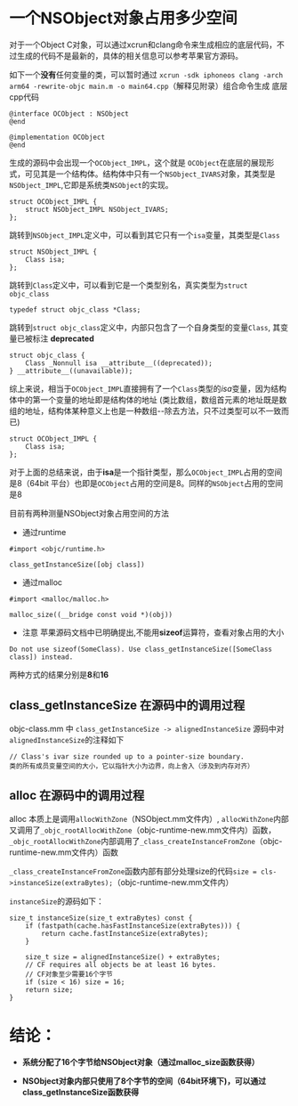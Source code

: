 
# 一个NSObject对象占用多少空间

对于一个Object C对象，可以通过xcrun和clang命令来生成相应的底层代码，不过生成的代码不是最新的，具体的相关信息可以参考苹果官方源码。

如下一个**没有**任何变量的类，可以暂时通过 `xcrun -sdk iphoneos clang -arch arm64 -rewrite-objc main.m -o main64.cpp`（解释见附录）组合命令生成 底层cpp代码

```
@interface OCObject : NSObject
@end

@implementation OCObject
@end
```

生成的源码中会出现一个`OCObject_IMPL`，这个就是 `OCObject`在底层的展现形式，可见其是一个结构体。结构体中只有一个`NSObject_IVARS`对象，其类型是`NSObject_IMPL`,它即是系统类`NSObject`的实现。

```
struct OCObject_IMPL {
    struct NSObject_IMPL NSObject_IVARS;
};
```
跳转到`NSObject_IMPL`定义中，可以看到其它只有一个`isa`变量，其类型是`Class`

```
struct NSObject_IMPL {
    Class isa;
};
```

跳转到`Class`定义中，可以看到它是一个类型别名，真实类型为`struct objc_class`

```
typedef struct objc_class *Class;
```

跳转到`struct objc_class`定义中，内部只包含了一个自身类型的变量`Class`, 其变量已被标注 **deprecated**

```
struct objc_class {
    Class _Nonnull isa __attribute__((deprecated));
} __attribute__((unavailable));

```

综上来说，相当于`OCObject_IMPL`直接拥有了一个`Class`类型的*isa*变量，因为结构体中的第一个变量的地址即是结构体的地址
(类比数组，数组首元素的地址既是数组的地址，结构体某种意义上也是一种数组--除去方法，只不过类型可以不一致而已)

```
struct OCObject_IMPL {
    Class isa;
};
```
对于上面的总结来说，由于**isa**是一个指针类型，那么`OCObject_IMPL`占用的空间是8（64bit 平台）也即是`OCObject`占用的空间是8。同样的`NSObject`占用的空间是8

目前有两种测量NSObject对象占用空间的方法
- 通过runtime
```
#import <objc/runtime.h>

class_getInstanceSize([obj class])

```

- 通过malloc
```
#import <malloc/malloc.h>

malloc_size((__bridge const void *)(obj))

```
- 注意
苹果源码文档中已明确提出,不能用**sizeof**运算符，查看对象占用的大小
```
Do not use sizeof(SomeClass). Use class_getInstanceSize([SomeClass class]) instead.
```
两种方式的结果分别是**8**和**16**


## class_getInstanceSize  在源码中的调用过程

objc-class.mm 中 `class_getInstanceSize -> alignedInstanceSize`
源码中对`alignedInstanceSize`的注释如下
```
// Class's ivar size rounded up to a pointer-size boundary.
类的所有成员变量空间的大小，它以指针大小为边界，向上舍入（涉及到内存对齐）
```

## alloc  在源码中的调用过程
alloc 本质上是调用`allocWithZone`（NSObject.mm文件内）, 
`allocWithZone`内部又调用了`_objc_rootAllocWithZone`（objc-runtime-new.mm文件内）函数，
`_objc_rootAllocWithZone`内部调用了`_class_createInstanceFromZone`（objc-runtime-new.mm文件内）函数

`_class_createInstanceFromZone`函数内部有部分处理size的代码`size = cls->instanceSize(extraBytes);`（objc-runtime-new.mm文件内）

`instanceSize`的源码如下：
```
size_t instanceSize(size_t extraBytes) const {
    if (fastpath(cache.hasFastInstanceSize(extraBytes))) {
        return cache.fastInstanceSize(extraBytes);
    }

    size_t size = alignedInstanceSize() + extraBytes;
    // CF requires all objects be at least 16 bytes.
    // CF对象至少需要16个字节
    if (size < 16) size = 16;
    return size;
}
```
# 结论：

- **系统分配了16个字节给NSObject对象（通过malloc_size函数获得）**

- **NSObject对象内部只使用了8个字节的空间（64bit环境下)，可以通过class_getInstanceSize函数获得**
